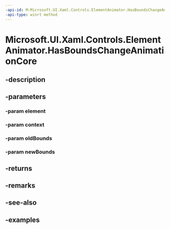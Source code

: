 ```yaml
---
-api-id: M:Microsoft.UI.Xaml.Controls.ElementAnimator.HasBoundsChangeAnimationCore(Windows.UI.Xaml.UIElement,Microsoft.UI.Xaml.Controls.AnimationContext,Windows.Foundation.Rect,Windows.Foundation.Rect)
-api-type: winrt method
---
```


<!-- Method syntax.
virtual protected bool ElementAnimator.HasBoundsChangeAnimationCore(UIElement element, AnimationContext context, Rect oldBounds, Rect newBounds)
-->

# Microsoft.UI.Xaml.Controls.ElementAnimator.HasBoundsChangeAnimationCore

## -description

## -parameters
### -param element

### -param context

### -param oldBounds

### -param newBounds

## -returns

## -remarks

## -see-also

## -examples

